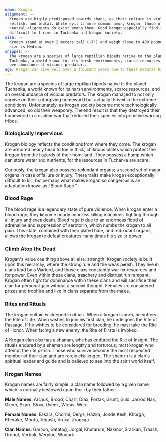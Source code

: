 ```yaml
---
name: Krogan
alignment: >-
  Krogan are highly predisposed towards chaos, as their culture is violent,
  selfish, and brutal. While evil is more common among krogan, those of good and
  neutral alignments do exist among them. Good krogan especially find it
  difficult to thrive in Tuchanka and krogan society.
size: >-
  Krogan stand at over 2 meters tall (~7') and weigh close to 400 pounds. Your
  size is Medium.
snippet: >-
  The krogan are a species of large reptilian bipeds native to the planet
  Tuchanka, a world known for its harsh environments, scarce resources, and an
  overabundance of vicious predators.
age: Krogan can live well over a thousand years due to their natural hardiness.
---
```

The krogan are a species of large reptilian bipeds native to the planet Tuchanka, a world known for its harsh
environments, scarce resources, and an overabundance of vicious predators. The krogan managed to not only survive on their
unforgiving homeworld but actually thrived in the extreme conditions. Unfortunately, as krogan society became more
technologically advanced, so did their weaponry. The end result is that they destroyed their homeworld in a nuclear war
that reduced their species into primitive warring tribes.

### Biologically Impervious
Krogan biology reflects the conditions from where they come. The krogan are armored nearly head to toe in thick, chitinous
plates which protect the krogan from the hazards of their homeland. They possess a hump which can store water and nutrients,
for the resources in Tuchanka are scare.

Curiously, the krogan also possess redundant organs; a second set of major organs in case of failure or injury. These
traits make krogan exceptionally difficult to kill, but perhaps what makes krogan so dangerous is an adaptation known as "Blood Rage."

### Blood Rage
The blood rage is a legendary state of pure violence. When krogan enter a blood rage, they become nearly mindless
killing machines, fighting through all injury and even death. Blood rage is due to an enormous flood of adrenaline and
suppression of serotonin, which numbs the krogan to all pain. This state, combined with their plated hide, and redundant
organs, allows the krogan to defeat creatures many times his size or power.

### Climb Atop the Dead
Krogan's value one thing above all else: strength. Krogan society is built upon this hierarchy, where the strong rule
and the weak perish. They live in clans lead by a Warlord, and those clans constantly war for resources and for power.
Even within these clans, treachery and distrust run rampant. Krogan often fight for dominance within these clans and
will sacrifice their clan for personal gain without a second thought. Females are considered prizes and trophies and
live in clans separate from the males.

### Rites and Rituals
The krogan culture is steeped in rituals. When a krogan is born, he suffers the Rite of Life. When wishes to join his
first clan, he undergoes the Rite of Passage. If he wishes to be considered for breeding, he must take the Rite of Honor.
When facing a new enemy, the Rite of Firsts is invoked.

A Krogan clan also has a shaman, who has endured the Rite of Insight. The rituals endured by a shaman are lengthy and
torturous; most krogan who attempt the rite perish. Those who survive become the most respected member of their clan
and are rarely challenged. The shaman is a clan's spiritual leader and guide and is believed to see into the spirit
world itself.

### Krogan Names
Krogan names are fairly simple: a clan name followed by a given name, which is normally bestowed upon them by their father.

__Male Names__: Archuk, Brood, Charr, Drax, Fortak, Grunt, Guld, Jarrod Nax, Okeer, Skarr, Strux, Uvenk, Wreav, Wrex

__Female Names__: Bakara, Chormi, Derge, Hazka, Jonde Kesh, Khorga, Kherake, Morda, Tegash, Vruxa, Zrogoga

__Clan Names__: Garbon, Gatatog, Jorgal, Khutarum, Nakmor, Srarkan, Traash, Urdnot, Verbok, Weryloc, Wudark

<me-source-reference pages="6-7" source="races" :additional="[{source: 'wiki', pages: 'Krogan'}]"></me-source-reference>

